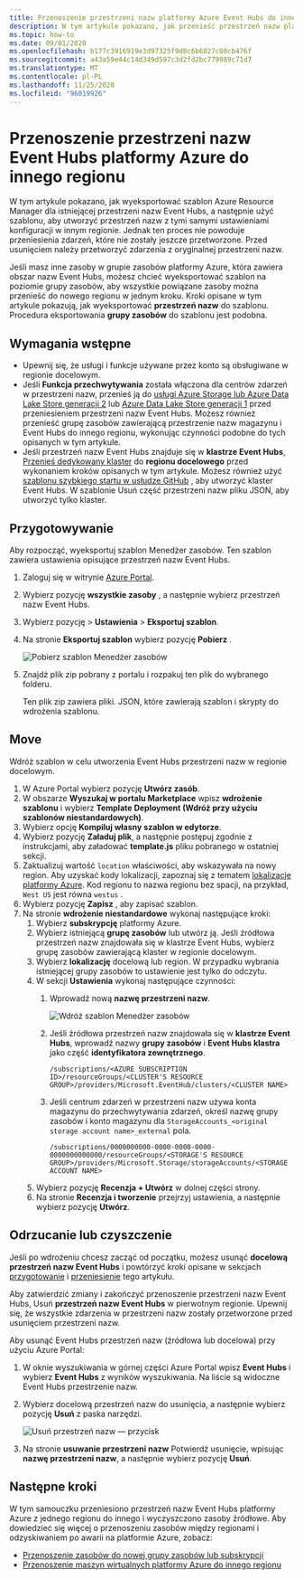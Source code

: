 ```yaml
---
title: Przenoszenie przestrzeni nazw platformy Azure Event Hubs do innego regionu | Microsoft Docs
description: W tym artykule pokazano, jak przenieść przestrzeń nazw platformy Azure Event Hubs z bieżącego regionu do innego regionu.
ms.topic: how-to
ms.date: 09/01/2020
ms.openlocfilehash: b177c3916919e3d97325f9d8c6b6027c00cb476f
ms.sourcegitcommit: a43a59e44c14d349d597c3d2fd2bc779989c71d7
ms.translationtype: MT
ms.contentlocale: pl-PL
ms.lasthandoff: 11/25/2020
ms.locfileid: "96019926"
---
```

# <a name="move-an-azure-event-hubs-namespace-to-another-region"></a>Przenoszenie przestrzeni nazw Event Hubs platformy Azure do innego regionu
W tym artykule pokazano, jak wyeksportować szablon Azure Resource Manager dla istniejącej przestrzeni nazw Event Hubs, a następnie użyć szablonu, aby utworzyć przestrzeń nazw z tymi samymi ustawieniami konfiguracji w innym regionie. Jednak ten proces nie powoduje przeniesienia zdarzeń, które nie zostały jeszcze przetworzone. Przed usunięciem należy przetworzyć zdarzenia z oryginalnej przestrzeni nazw.
 
Jeśli masz inne zasoby w grupie zasobów platformy Azure, która zawiera obszar nazw Event Hubs, możesz chcieć wyeksportować szablon na poziomie grupy zasobów, aby wszystkie powiązane zasoby można przenieść do nowego regionu w jednym kroku. Kroki opisane w tym artykule pokazują, jak wyeksportować **przestrzeń nazw** do szablonu. Procedura eksportowania **grupy zasobów** do szablonu jest podobna. 

## <a name="prerequisites"></a>Wymagania wstępne

- Upewnij się, że usługi i funkcje używane przez konto są obsługiwane w regionie docelowym.
- Jeśli **Funkcja przechwytywania** została włączona dla centrów zdarzeń w przestrzeni nazw, przenieś ją do [usługi Azure Storage lub Azure Data Lake Store generacji 2](../storage/common/storage-account-move.md) lub [Azure Data Lake Store generacji 1](../data-lake-store/data-lake-store-migration-cross-region.md) przed przeniesieniem przestrzeni nazw Event Hubs. Możesz również przenieść grupę zasobów zawierającą przestrzenie nazw magazynu i Event Hubs do innego regionu, wykonując czynności podobne do tych opisanych w tym artykule. 
- Jeśli przestrzeń nazw Event Hubs znajduje się w **klastrze Event Hubs**, [Przenieś dedykowany klaster](move-cluster-across-regions.md) do **regionu docelowego** przed wykonaniem kroków opisanych w tym artykule. Możesz również użyć [szablonu szybkiego startu w usłudze GitHub](https://github.com/Azure/azure-quickstart-templates/tree/master/201-eventhubs-create-cluster-namespace-eventhub/) , aby utworzyć klaster Event Hubs. W szablonie Usuń część przestrzeni nazw pliku JSON, aby utworzyć tylko klaster. 

## <a name="prepare"></a>Przygotowywanie
Aby rozpocząć, wyeksportuj szablon Menedżer zasobów. Ten szablon zawiera ustawienia opisujące przestrzeń nazw Event Hubs.

1. Zaloguj się w witrynie [Azure Portal](https://portal.azure.com).
2. Wybierz pozycję **wszystkie zasoby** , a następnie wybierz przestrzeń nazw Event Hubs.
3. Wybierz pozycję > **Ustawienia**  >  **Eksportuj szablon**.
4. Na stronie **Eksportuj szablon** wybierz pozycję **Pobierz** .

    ![Pobierz szablon Menedżer zasobów](./media/move-across-regions/download-template.png)
5. Znajdź plik zip pobrany z portalu i rozpakuj ten plik do wybranego folderu.

   Ten plik zip zawiera pliki. JSON, które zawierają szablon i skrypty do wdrożenia szablonu.


## <a name="move"></a>Move

Wdróż szablon w celu utworzenia Event Hubs przestrzeni nazw w regionie docelowym. 


1. W Azure Portal wybierz pozycję **Utwórz zasób**.
2. W obszarze **Wyszukaj w portalu Marketplace** wpisz **wdrożenie szablonu** i wybierz **Template Deployment (Wdróż przy użyciu szablonów niestandardowych)**.
5. Wybierz opcję **Kompiluj własny szablon w edytorze**.
6. Wybierz pozycję **Załaduj plik**, a następnie postępuj zgodnie z instrukcjami, aby załadować **template.js** pliku pobranego w ostatniej sekcji.
1. Zaktualizuj wartość `location` właściwości, aby wskazywała na nowy region. Aby uzyskać kody lokalizacji, zapoznaj się z tematem [lokalizacje platformy Azure](https://azure.microsoft.com/global-infrastructure/locations/). Kod regionu to nazwa regionu bez spacji, na przykład, `West US` jest równa `westus` .
1. Wybierz pozycję **Zapisz** , aby zapisać szablon. 
1. Na stronie **wdrożenie niestandardowe** wykonaj następujące kroki: 
    1. Wybierz **subskrypcję** platformy Azure. 
    2. Wybierz istniejącą **grupę zasobów** lub utwórz ją. Jeśli źródłowa przestrzeń nazw znajdowała się w klastrze Event Hubs, wybierz grupę zasobów zawierającą klaster w regionie docelowym. 
    3. Wybierz **lokalizację** docelową lub region. W przypadku wybrania istniejącej grupy zasobów to ustawienie jest tylko do odczytu. 
    4. W sekcji **Ustawienia** wykonaj następujące czynności:    
        1. Wprowadź nową **nazwę przestrzeni nazw**. 

            ![Wdróż szablon Menedżer zasobów](./media/move-across-regions/deploy-template.png)
        2. Jeśli źródłowa przestrzeń nazw znajdowała się w **klastrze Event Hubs**, wprowadź nazwy **grupy zasobów** i **Event Hubs klastra** jako część **identyfikatora zewnętrznego**. 

              ```
              /subscriptions/<AZURE SUBSCRIPTION ID>/resourceGroups/<CLUSTER'S RESOURCE GROUP>/providers/Microsoft.EventHub/clusters/<CLUSTER NAME>
              ```   
        3. Jeśli centrum zdarzeń w przestrzeni nazw używa konta magazynu do przechwytywania zdarzeń, określ nazwę grupy zasobów i konto magazynu dla `StorageAccounts_<original storage account name>_external` pola. 
            
            ```
            /subscriptions/0000000000-0000-0000-0000-0000000000000/resourceGroups/<STORAGE'S RESOURCE GROUP>/providers/Microsoft.Storage/storageAccounts/<STORAGE ACCOUNT NAME>
            ```    
    5. Wybierz pozycję **Recenzja + Utwórz** w dolnej części strony. 
    1. Na stronie **Recenzja i tworzenie** przejrzyj ustawienia, a następnie wybierz pozycję **Utwórz**.   

## <a name="discard-or-clean-up"></a>Odrzucanie lub czyszczenie
Jeśli po wdrożeniu chcesz zacząć od początku, możesz usunąć **docelową przestrzeń nazw Event Hubs** i powtórzyć kroki opisane w sekcjach [przygotowanie](#prepare) i [przeniesienie](#move) tego artykułu.

Aby zatwierdzić zmiany i zakończyć przenoszenie przestrzeni nazw Event Hubs, Usuń **przestrzeń nazw Event Hubs** w pierwotnym regionie. Upewnij się, że wszystkie zdarzenia w przestrzeni nazw zostały przetworzone przed usunięciem przestrzeni nazw. 

Aby usunąć Event Hubs przestrzeń nazw (źródłowa lub docelowa) przy użyciu Azure Portal:

1. W oknie wyszukiwania w górnej części Azure Portal wpisz **Event Hubs** i wybierz **Event Hubs** z wyników wyszukiwania. Na liście są widoczne Event Hubs przestrzenie nazw.
2. Wybierz docelową przestrzeń nazw do usunięcia, a następnie wybierz pozycję **Usuń** z paska narzędzi. 

    ![Usuń przestrzeń nazw — przycisk](./media/move-across-regions/delete-namespace-button.png)
3. Na stronie **usuwanie przestrzeni nazw** Potwierdź usunięcie, wpisując **nazwę przestrzeni nazw**, a następnie wybierz pozycję **Usuń**. 

## <a name="next-steps"></a>Następne kroki

W tym samouczku przeniesiono przestrzeń nazw Event Hubs platformy Azure z jednego regionu do innego i wyczyszczono zasoby źródłowe.  Aby dowiedzieć się więcej o przenoszeniu zasobów między regionami i odzyskiwaniem po awarii na platformie Azure, zobacz:


- [Przenoszenie zasobów do nowej grupy zasobów lub subskrypcji](../azure-resource-manager/management/move-resource-group-and-subscription.md)
- [Przenoszenie maszyn wirtualnych platformy Azure do innego regionu](../site-recovery/azure-to-azure-tutorial-migrate.md)

